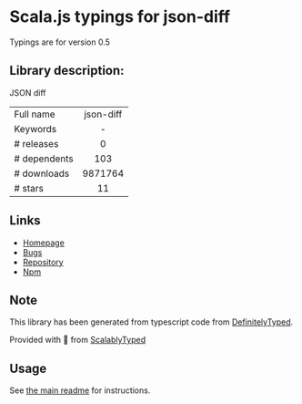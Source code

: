 
# Scala.js typings for json-diff

Typings are for version 0.5

## Library description:
JSON diff

|                    |                 |
| ------------------ | :-------------: |
| Full name          | json-diff |
| Keywords           | - |
| # releases         | 0 |
| # dependents       | 103 |
| # downloads        | 9871764 |
| # stars            | 11 |

## Links
- [Homepage](https://github.com/andreyvit/json-diff)
- [Bugs](https://github.com/andreyvit/json-diff/issues)
- [Repository](https://github.com/andreyvit/json-diff)
- [Npm](https://www.npmjs.com/package/json-diff)
    


## Note
This library has been generated from typescript code from [DefinitelyTyped](https://definitelytyped.org).

Provided with :purple_heart: from [ScalablyTyped](https://github.com/oyvindberg/ScalablyTyped)

## Usage
See [the main readme](../../readme.md) for instructions.


